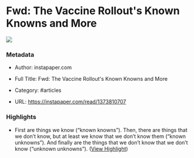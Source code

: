 # Fwd: The Vaccine Rollout's Known Knowns and More

![](https://readwise-assets.s3.amazonaws.com/static/images/article4.6bc1851654a0.png)

### Metadata

- Author: instapaper.com
- Full Title: Fwd: The Vaccine Rollout's Known Knowns and More
- Category: #articles


- URL: https://instapaper.com/read/1373810707

### Highlights

- First are things we know (“known knowns”). Then, there are things that we don’t know, but at least we know that we don’t know them (“known unknowns”). And finally are the things that we don’t know that we don’t know (“unknown unknowns”). ([View Highlight](https://instapaper.com/read/1373810707/15005195))
